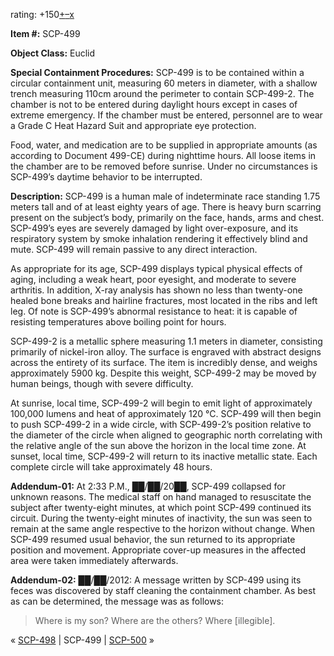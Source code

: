 rating: +150[+](javascript:; "I like it")[–](javascript:; "I don't like it")[x](javascript:; "Cancel my vote")

**Item #:** SCP-499

**Object Class:** Euclid

**Special Containment Procedures:** SCP-499 is to be contained within a circular containment unit, measuring 60 meters in diameter, with a shallow trench measuring 110cm around the perimeter to contain SCP-499-2. The chamber is not to be entered during daylight hours except in cases of extreme emergency. If the chamber must be entered, personnel are to wear a Grade C Heat Hazard Suit and appropriate eye protection.

Food, water, and medication are to be supplied in appropriate amounts (as according to Document 499-CE) during nighttime hours. All loose items in the chamber are to be removed before sunrise. Under no circumstances is SCP-499’s daytime behavior to be interrupted.

**Description:** SCP-499 is a human male of indeterminate race standing 1.75 meters tall and of at least eighty years of age. There is heavy burn scarring present on the subject’s body, primarily on the face, hands, arms and chest. SCP-499’s eyes are severely damaged by light over-exposure, and its respiratory system by smoke inhalation rendering it effectively blind and mute. SCP-499 will remain passive to any direct interaction.

As appropriate for its age, SCP-499 displays typical physical effects of aging, including a weak heart, poor eyesight, and moderate to severe arthritis. In addition, X-ray analysis has shown no less than twenty-one healed bone breaks and hairline fractures, most located in the ribs and left leg. Of note is SCP-499’s abnormal resistance to heat: it is capable of resisting temperatures above boiling point for hours.

SCP-499-2 is a metallic sphere measuring 1.1 meters in diameter, consisting primarily of nickel-iron alloy. The surface is engraved with abstract designs across the entirety of its surface. The item is incredibly dense, and weighs approximately 5900 kg. Despite this weight, SCP-499-2 may be moved by human beings, though with severe difficulty.

At sunrise, local time, SCP-499-2 will begin to emit light of approximately 100,000 lumens and heat of approximately 120 °C. SCP-499 will then begin to push SCP-499-2 in a wide circle, with SCP-499-2’s position relative to the diameter of the circle when aligned to geographic north correlating with the relative angle of the sun above the horizon in the local time zone. At sunset, local time, SCP-499-2 will return to its inactive metallic state. Each complete circle will take approximately 48 hours.

**Addendum-01:** At 2:33 P.M., ██/██/20██, SCP-499 collapsed for unknown reasons. The medical staff on hand managed to resuscitate the subject after twenty-eight minutes, at which point SCP-499 continued its circuit. During the twenty-eight minutes of inactivity, the sun was seen to remain at the same angle respective to the horizon without change. When SCP-499 resumed usual behavior, the sun returned to its appropriate position and movement. Appropriate cover-up measures in the affected area were taken immediately afterwards.

**Addendum-02:** ██/██/2012: A message written by SCP-499 using its feces was discovered by staff cleaning the containment chamber. As best as can be determined, the message was as follows:

> Where is my son? Where are the others? Where \[illegible\].

« [SCP-498](/scp-498) | SCP-499 | [SCP-500](/scp-500) »